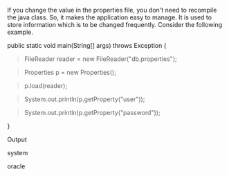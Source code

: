 If you change the value in the properties file, you don't need to
recompile the java class. So, it makes the application easy to manage.
It is used to store information which is to be changed frequently.
Consider the following example.

public static void main(String\[\] args) throws Exception {

> FileReader reader = new FileReader(\"db.properties\");

> Properties p = new Properties();

> p.load(reader);

> System.out.println(p.getProperty(\"user\"));

> System.out.println(p.getProperty(\"password\"));

}

Output

system

oracle